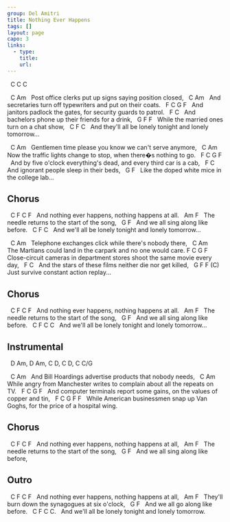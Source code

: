```yaml
---
group: Del Amitri
title: Nothing Ever Happens
tags: []
layout: page
capo: 3
links: 
  - type: 
    title: 
    url: 
---
```



&nbsp;  C C C

&nbsp;  C                                               Am
&nbsp;  Post office clerks put up signs saying position closed,
&nbsp;      C                                                 Am
&nbsp;  And secretaries turn off typewriters and put on their coats.
&nbsp;      F                    C            G                   F
&nbsp;  And janitors padlock the gates, for security guards to patrol.
&nbsp;      F                         C
&nbsp;  And bachelors phone up their friends for a drink,
&nbsp;            G                      F         F
&nbsp;  While the married ones turn on a chat show,
&nbsp;              C               F                  C
&nbsp;  And they'll all be lonely tonight and lonely tomorrow...

&nbsp;  C                                                Am
&nbsp;  Gentlemen time please you know we can't serve anymore,
&nbsp;          C                                                      Am
&nbsp;  Now the traffic lights change to stop, when there�s nothing to go.
&nbsp;         F                         C         G                    F
&nbsp;  And by five o'clock everything's dead, and every third car is a cab,
&nbsp;      F               C
&nbsp;  And ignorant people sleep in their beds,
&nbsp;           G                       F
&nbsp;  Like the doped white mice in the college lab...

## Chorus
&nbsp;      C            F       C                   F
&nbsp;  And nothing ever happens, nothing happens at all.
&nbsp;      Am                    F
&nbsp;  The needle returns to the start of the song,
&nbsp;         G                   F
&nbsp;  And we all sing along like before.
&nbsp;            C               F                  C
&nbsp;  And we'll all be lonely tonight and lonely tomorrow...

&nbsp;  C                                              Am
&nbsp;  Telephone exchanges click while there's nobody there,
&nbsp;  C                                                   Am
&nbsp;  The Martians could land in the carpark and no one would care.
F                        C                           G                F
&nbsp;  Close-circuit cameras in department stores shoot the same movie every day,
&nbsp;      F                            C
&nbsp;  And the stars of these films neither die nor get killed,
&nbsp;   G                       F       F (C)
&nbsp;  Just survive constant action replay...

## Chorus
&nbsp;      C            F       C                   F
&nbsp;  And nothing ever happens, nothing happens at all.
&nbsp;      Am                    F
&nbsp;  The needle returns to the start of the song,
&nbsp;         G                   F
&nbsp;  And we all sing along like before.
&nbsp;            C               F                  C        C
&nbsp;  And we'll all be lonely tonight and lonely tomorrow...

## Instrumental
&nbsp; D Am, D Am, C D, C D, C C/G

&nbsp;  C                                             Am
&nbsp;  And Bill Hoardings advertise products that nobody needs,
&nbsp;    C                                              Am
&nbsp;  While angry from Manchester writes to complain about all the repeats on TV.
&nbsp;  F                  C                         G                    F
&nbsp;  And computer terminals report some gains, on the values of copper and tin,
&nbsp;     F                   C                          G                   F   F
&nbsp;  While American businessmen snap up Van Goghs, for the price of a hospital wing.

## Chorus
&nbsp;      C            F       C                   F
&nbsp;  And nothing ever happens, nothing happens at all,
&nbsp;      Am                    F
&nbsp;  The needle returns to the start of the song,
&nbsp;         G                   F
&nbsp;  And we all sing along like before,

## Outro
&nbsp;      C            F       C                   F
&nbsp;  And nothing ever happens, nothing happens at all,
&nbsp;          Am                       F
&nbsp;  They'll burn down the synagogues at six o'clock,
&nbsp;         G                   F
&nbsp;  And we all go along like before.
&nbsp;            C               F                  C      C.
&nbsp;  And we'll all be lonely tonight and lonely tomorrow.

